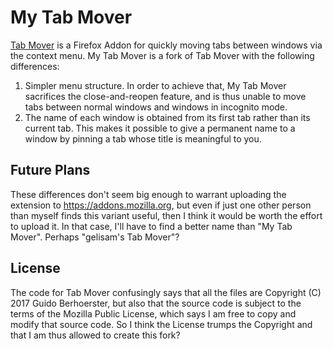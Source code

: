 # My Tab Mover

[Tab Mover](https://addons.mozilla.org/en-CA/firefox/addon/tab-mover/) is a
Firefox Addon for quickly moving tabs between windows via the context menu. My
Tab Mover is a fork of Tab Mover with the following differences:

1.  Simpler menu structure. In order to achieve that, My Tab Mover sacrifices
    the close-and-reopen feature, and is thus unable to move tabs between
    normal windows and windows in incognito mode.
2.  The name of each window is obtained from its first tab rather than its
    current tab. This makes it possible to give a permanent name to a window by
    pinning a tab whose title is meaningful to you.


## Future Plans

These differences don't seem big enough to warrant uploading the extension to
https://addons.mozilla.org, but even if just one other person than myself finds
this variant useful, then I think it would be worth the effort to upload it. In
that case, I'll have to find a better name than "My Tab Mover". Perhaps
"gelisam's Tab Mover"?


## License

The code for Tab Mover confusingly says that all the files are Copyright (C)
2017 Guido Berhoerster, but also that the source code is subject to the terms
of the Mozilla Public License, which says I am free to copy and modify that
source code. So I think the License trumps the Copyright and that I am thus
allowed to create this fork?
